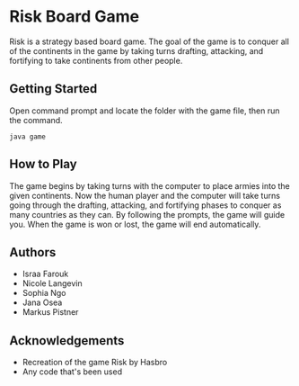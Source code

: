 # Risk Board Game
Risk is a strategy based board game. The goal of the game is to conquer all of the continents in the game by taking turns drafting, attacking, and fortifying to take continents from other people.

## Getting Started
Open command prompt and locate the folder with the game file, then run the command.
```
java game
```
## How to Play
The game begins by taking turns with the computer to place armies into the given continents. Now the human player and the computer will take turns going through the drafting, attacking, and fortifying phases to conquer as many countries as they can. By following the prompts, the game will guide you. When the game is won or lost, the game will end automatically.

## Authors
- Israa Farouk
- Nicole Langevin
- Sophia Ngo
- Jana Osea
- Markus Pistner

## Acknowledgements
- Recreation of the game Risk by Hasbro
- Any code that's been used
